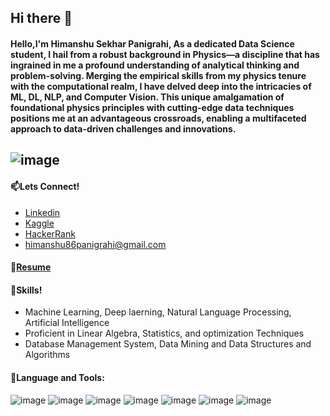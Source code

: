 ## Hi there 👋
#### Hello,I'm Himanshu Sekhar Panigrahi, As a dedicated Data Science student, I hail from a robust background in Physics—a discipline that has ingrained in me a profound understanding of analytical thinking and problem-solving. Merging the empirical skills from my physics tenure with the computational realm, I have delved deep into the intricacies of ML, DL, NLP, and Computer Vision. This unique amalgamation of foundational physics principles with cutting-edge data techniques positions me at an advantageous crossroads, enabling a multifaceted approach to data-driven challenges and innovations.
## ![image](https://github.com/himanshu9178/himanshu9178/assets/118620631/5565d890-c0d1-4d12-8910-cfe2dad7985c)
#### 📫Lets Connect!
- [Linkedin](https://www.linkedin.com/in/himanshu-sekhar-panigrahi-4830a4255/)
- [Kaggle](https://www.kaggle.com/himanshupanigrahi)
- [HackerRank](https://www.hackerrank.com/himanshu86panig1)
- himanshu86panigrahi@gmail.com
#### 📝[Resume](https://github.com/himanshu9178/himanshu9178/files/12316260/My_Resume_.pdf)


#### 🧰Skills!
- Machine Learning, Deep laerning, Natural Language Processing, Artificial Intelligence
- Proficient in Linear Algebra, Statistics, and optimization Techniques
- Database Management System, Data Mining and Data Structures and Algorithms
#### 🎯Language and Tools:
![image](https://github.com/himanshu9178/himanshu9178/assets/118620631/a4f05a43-481e-49d7-a8f9-2599b353bbf2)
![image](https://github.com/himanshu9178/himanshu9178/assets/118620631/1ee43893-39b9-49c0-a14e-dd0a8cdf5abd)
![image](https://github.com/himanshu9178/himanshu9178/assets/118620631/92ea7d17-504e-475a-b6a8-cdeed8ef476c)
![image](https://github.com/himanshu9178/himanshu9178/assets/118620631/acbdddcd-f650-424e-a6ab-91dca1dc8867)
![image](https://github.com/himanshu9178/himanshu9178/assets/118620631/37ad5269-7bc1-495d-9897-d786cb577ce0)
![image](https://github.com/himanshu9178/himanshu9178/assets/118620631/9bc112a9-0350-4ea6-975e-0794904c591d)
![image](https://github.com/himanshu9178/himanshu9178/assets/118620631/bc7490a2-5049-4b4d-a43a-6eccf391ec08)

